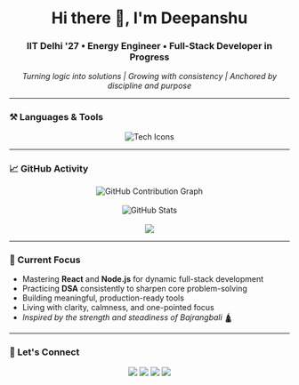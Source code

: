<h1 align="center">Hi there 👋, I'm Deepanshu</h1>
<h3 align="center">IIT Delhi '27 • Energy Engineer • Full-Stack Developer in Progress</h3>

<p align="center">
  <em>Turning logic into solutions | Growing with consistency | Anchored by discipline and purpose</em>
</p>

---

### ⚒️ Languages & Tools
<p align="center">
  <img src="https://skillicons.dev/icons?i=c,cpp,python,js,html,css,react,nodejs,git,github,figma,vscode,mysql,autocad,replit,tailwindcss" alt="Tech Icons" />
</p>

---

### 📈 GitHub Activity
<p align="center">
  <img src="https://github-readme-activity-graph.vercel.app/graph?username=deepanshu210306&theme=merko&radius=12&hide_border=false&area=true&custom_title=Deepanshu%27s%20Coding%20Quest&cache_seconds=1" alt="GitHub Contribution Graph" />
  <br><br>
  <img src="https://github-readme-stats.vercel.app/api?username=deepanshu210306&show_icons=true&theme=merko&border_radius=12&include_all_commits=true&count_private=false&cache_seconds=1" alt="GitHub Stats" />
  <br><br>
  <img src="https://github-readme-stats.vercel.app/api/top-langs/?username=deepanshu210306&layout=compact&theme=merko&cache_seconds=1" />
</p>

---

### 🚀 Current Focus
- Mastering **React** and **Node.js** for dynamic full-stack development  
- Practicing **DSA** consistently to sharpen core problem-solving  
- Building meaningful, production-ready tools  
- Living with clarity, calmness, and one-pointed focus  
- *Inspired by the strength and steadiness of Bajrangbali* 🛕  

---

### 🔗 Let's Connect
<p align="center">
  <a href="mailto:deepanshu210306@gmail.com"><img src="https://img.shields.io/badge/Gmail-D14836?style=for-the-badge&logo=gmail&logoColor=white"/></a>
  <a href="https://linkedin.com/in/deepanshu-63038328b/"><img src="https://img.shields.io/badge/LinkedIn-0A66C2?style=for-the-badge&logo=linkedin&logoColor=white"/></a>
  <a href="https://x.com/Deep_hisariya?t=bBEinKyOuIS-PZn4KtpdSQ&s=09"><img src="https://img.shields.io/badge/Twitter-1DA1F2?style=for-the-badge&logo=twitter&logoColor=white"/></a>
  <a href="https://www.instagram.com/deep_hisariya?igsh=dWQ4Z2U0bzRpajZo"><img src="https://img.shields.io/badge/Instagram-E4405F?style=for-the-badge&logo=instagram&logoColor=white"/></a>
</p>
